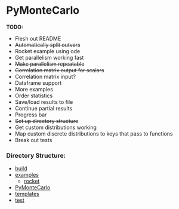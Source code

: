 # PyMonteCarlo

**TODO:**

* Flesh out README
* ~~Automatically split outvars~~
* Rocket example using ode
* Get parallelism working fast
* ~~Make parallelism repeatable~~
* ~~Correlation matrix output for scalars~~
* Correlation matrix input?
* Dataframe support
* More examples
* Order statistics
* Save/load results to file
* Continue partial results
* Progress bar
* ~~Set up directory structure~~
* Get custom distributions working
* Map custom discrete distributions to keys that pass to functions
* Break out tests

### Directory Structure:

* [build](build/README.md)
* [examples](examples/README.md)
    - [rocket](examples/rocket/README.md)
* [PyMonteCarlo](PyMonteCarlo/README.md)
* [templates](templates/README.md)
* [test](test/README.md)
